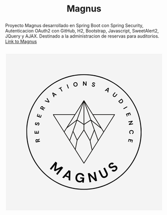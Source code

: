 # <p align="center">Magnus</p> 
Proyecto Magnus desarrollado en Spring Boot con Spring Security, Autenticacion OAuth2 con GitHub, H2, Bootstrap, Javascript, SweetAlert2, JQuery y AJAX.
Destinado a la administracion de reservas para auditorios.
[Link to Magnus](http://158.101.30.210:8080)
<br><br>
<p align="center">
  <img heigth="800" src="/src/main/resources/static/img/ReservationLogo.png" alt="My cool logo"/>
  </p>

